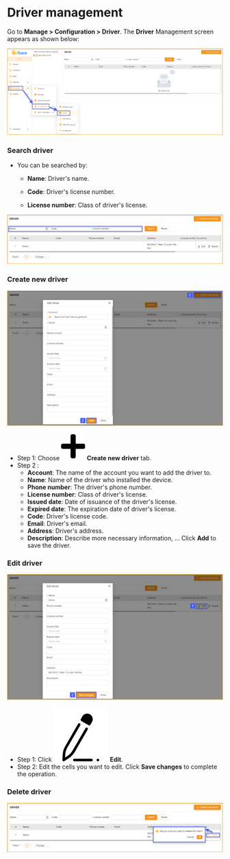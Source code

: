 # Driver management

<div id="driver">
</div>

Go to **Manage > Configuration > Driver**. The **Driver** Management screen appears as shown below:

<span style="display:block;text-align:left">![active device ](/docs/assets/images/web-english/device/driver.png)

### Search driver

* You can be searched by:

    * **Name**: Driver's name.
 
    * **Code**: Driver's license number.
    * **License number**: Class of driver's license.

<span style="display:block;text-align:left">![active device ](/docs/assets/images/web-english/device/search-driver.png)

### Create new driver

<span style="display:block;text-align:left">![active device ](/docs/assets/images/web-english/device/add-driver-1.png)

* Step 1: Choose <span class="icon-left svg-filter-tick">![Ok](/docs/assets/images/web-interface/icon/SVG/plus.svg) **Create new driver** tab.
* Step 2 :
    * **Account**: The name of the account you want to add the driver to.
    * **Name**: Name of the driver who installed the device.
    * **Phone number**: The driver's phone number.
    * **License number**: Class of driver's license.
    * **Issued date**: Date of issuance of the driver's license.
    * **Expired date**: The expiration date of driver's license.
    * **Code**: Driver's license code.
    * **Email**: Driver's email.
    * **Address**: Driver's address.
    * **Description**: Describe more necessary information, ...
     Click **Add** to save the driver.

### Edit driver

<span style="display:block;text-align:left">![active device ](/docs/assets/images/web-english/device/edit-driver.png)

* Step 1: Click <span class="icon-left svg-filter-serch">![Ok](/docs/assets/images/web-interface/icon/SVG/icons8-edit.svg) **Edit**.
* Step 2: Edit the cells you want to edit.
Click **Save changes** to complete the operation.

### Delete driver

<span style="display:block;text-align:left">![active device ](/docs/assets/images/web-english/device/delete-driver.png)


